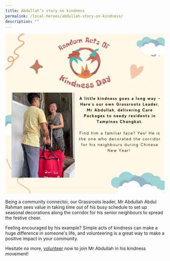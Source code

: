 ```yaml
---
title: Abdullah’s story on kindness
permalink: /local-heroes/abdullah-story-on-kindness/
description: ""
---
```

<img style="width:600px" src="/images/abdullah.JPG">

Being a community connector, our Grassroots leader, Mr Abdullah Abdul Rahman sees value in taking time out of his busy schedule to set up seasonal decorations along the corridor for his senior neighbours to spread the festive cheer.

Feeling encouraged by his example? Simple acts of kindness can make a huge difference in someone's life, and volunteering is a great way to make a positive impact in your community. 

Hesitate no more, [volunteer](https://form.gov.sg/63e61a35b1cf750011109bd7) now to join Mr Abdullah in his kindness movement!